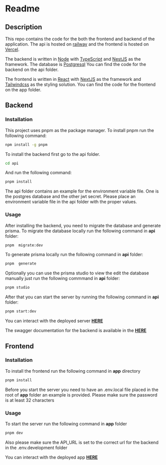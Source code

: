 # Readme

## Description

This repo contains the code for the both the frontend and backend of the application.
The api is hosted on [railway](https://railway.app) and the frontend is hosted on [Vercel](https://vercel.com).

The backend is written in [Node](https://nodejs.org/) with [TypeScript](https://www.typescriptlang.org/) and [NestJS](https://nestjs.com/) as the framework. The database
is [Postgresql](https://www.postgresql.org/) You can find the code for the backend on the api folder.

The frontend is written in [React](https://reactjs.org/) with [NextJS](https://nextjs.org/) as the framework and [Tailwindcss](https://tailwindcss.com) as the styling solution. You can find the code for the frontend on the app folder.

## Backend

### Installation

This project uses pnpm as the package manager. To install pnpm run the following command:

```bash
npm install -g pnpm
```

To install the backend first go to the api folder.

```bash
cd api
```

And run the following command:

```bash
pnpm install
```

The api folder contains an example for the environment variable file. One is the postgres database and the other jwt secret. Please place an environment variable file in the api folder with the proper values.

### Usage

After installing the backend, you need to migrate the database and generate prisma.
To migrate the database locally run the following command in **api** folder:

```bash
pnpm  migrate:dev
```

To generate prisma locally run the following command in **api** folder:

```bash
pnpm  generate
```

Optionally you can use the prisma studio to view the edit the database manually
just run the following commmand in **api** folder:

```bash
pnpm studio
```

After that you can start the server by running the following command in **api** folder:

```bash
pnpm start:dev
```

 You can interact with the deployed server  [**HERE**](https://movie-list-production.up.railway.app)

The swagger documentation for the backend is available in the [**HERE**](https://movie-list-production.up.railway.app/api)

## Frontend

### Installation

To install the frontend run the following command in **app** directory

```bash
pnpm install
```

Before you start the server you need to have an .env.local file placed in the root of **app** folder an example is provided. Please make sure the password is at least 32 characters

### Usage

To start the server run the following command in **app** folder

```bash
pnpm dev
```

Also please make sure the API_URL is set to the correct url for the backend in the .env.development folder

 You can interact with the deployed app  [**HERE**](http://movie-list-phi.vercel.app)
